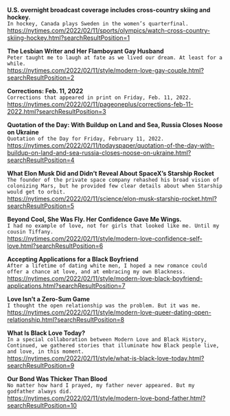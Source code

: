 **U.S. overnight broadcast coverage includes cross-country skiing and hockey.**\
`In hockey, Canada plays Sweden in the women’s quarterfinal.`\
https://nytimes.com/2022/02/11/sports/olympics/watch-cross-country-skiing-hockey.html?searchResultPosition=1

**The Lesbian Writer and Her Flamboyant Gay Husband**\
`Peter taught me to laugh at fate as we lived our dream. At least for a while.`\
https://nytimes.com/2022/02/11/style/modern-love-gay-couple.html?searchResultPosition=2

**Corrections: Feb. 11, 2022**\
`Corrections that appeared in print on Friday, Feb. 11, 2022.`\
https://nytimes.com/2022/02/11/pageoneplus/corrections-feb-11-2022.html?searchResultPosition=3

**Quotation of the Day: With Buildup on Land and Sea, Russia Closes Noose on Ukraine**\
`Quotation of the Day for Friday, February 11, 2022.`\
https://nytimes.com/2022/02/11/todayspaper/quotation-of-the-day-with-buildup-on-land-and-sea-russia-closes-noose-on-ukraine.html?searchResultPosition=4

**What Elon Musk Did and Didn’t Reveal About SpaceX’s Starship Rocket**\
`The founder of the private space company rehashed his broad vision of colonizing Mars, but he provided few clear details about when Starship would get to orbit.`\
https://nytimes.com/2022/02/11/science/elon-musk-starship-rocket.html?searchResultPosition=5

**Beyond Cool, She Was Fly. Her Confidence Gave Me Wings.**\
`I had no example of love, not for girls that looked like me. Until my cousin Tiffany.`\
https://nytimes.com/2022/02/11/style/modern-love-confidence-self-love.html?searchResultPosition=6

**Accepting Applications for a Black Boyfriend**\
`After a lifetime of dating white men, I hoped a new romance could offer a chance at love, and at embracing my own Blackness.`\
https://nytimes.com/2022/02/11/style/modern-love-black-boyfriend-applications.html?searchResultPosition=7

**Love Isn’t a Zero-Sum Game**\
`I thought the open relationship was the problem. But it was me.`\
https://nytimes.com/2022/02/11/style/modern-love-queer-dating-open-relationship.html?searchResultPosition=8

**What Is Black Love Today?**\
`In a special collaboration between Modern Love and Black History, Continued, we gathered stories that illuminate how Black people live, and love, in this moment.`\
https://nytimes.com/2022/02/11/style/what-is-black-love-today.html?searchResultPosition=9

**Our Bond Was Thicker Than Blood**\
`No matter how hard I prayed, my father never appeared. But my godfather always did.`\
https://nytimes.com/2022/02/11/style/modern-love-bond-father.html?searchResultPosition=10

